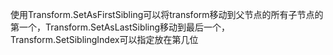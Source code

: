 使用Transform.SetAsFirstSibling可以将transform移动到父节点的所有子节点的第一个，Transform.SetAsLastSibling移动到最后一个，Transform.SetSiblingIndex可以指定放在第几位
